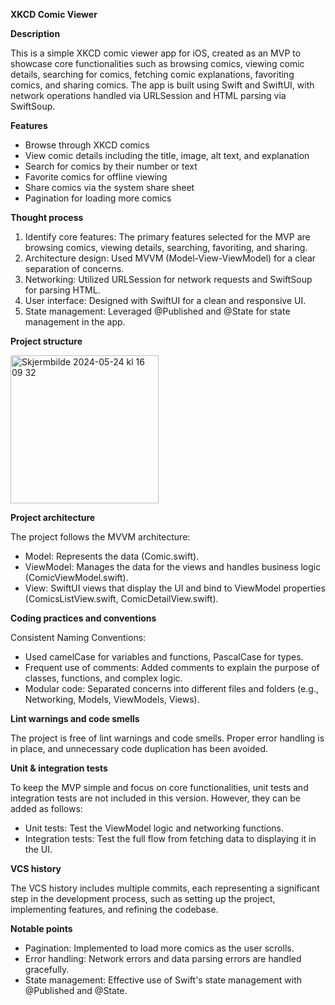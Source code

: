 ****XKCD Comic Viewer****

**Description**

This is a simple XKCD comic viewer app for iOS, created as an MVP to showcase core functionalities such as browsing comics, viewing comic details, searching for comics, fetching comic explanations, favoriting comics, and sharing comics. The app is built using Swift and SwiftUI, with network operations handled via URLSession and HTML parsing via SwiftSoup.

**Features**

- Browse through XKCD comics
- View comic details including the title, image, alt text, and explanation
- Search for comics by their number or text
- Favorite comics for offline viewing
- Share comics via the system share sheet
- Pagination for loading more comics

**Thought process**

1) Identify core features: The primary features selected for the MVP are browsing comics, viewing details, searching, favoriting, and sharing.
2) Architecture design: Used MVVM (Model-View-ViewModel) for a clear separation of concerns.
3) Networking: Utilized URLSession for network requests and SwiftSoup for parsing HTML.
4) User interface: Designed with SwiftUI for a clean and responsive UI.
5) State management: Leveraged @Published and @State for state management in the app.

**Project structure**

<img width="237" alt="Skjermbilde 2024-05-24 kl  16 09 32" src="https://github.com/M-imo/xkcdViewer/assets/97694145/b19445e1-35c7-45dd-910f-d102c0be8774">



**Project architecture**

The project follows the MVVM architecture: 

+ Model: Represents the data (Comic.swift).
+ ViewModel: Manages the data for the views and handles business logic (ComicViewModel.swift).
+ View: SwiftUI views that display the UI and bind to ViewModel properties (ComicsListView.swift, ComicDetailView.swift).

**Coding practices and conventions**

Consistent Naming Conventions:
* Used camelCase for variables and functions, PascalCase for types.
* Frequent use of comments: Added comments to explain the purpose of classes, functions, and complex logic.
* Modular code: Separated concerns into different files and folders (e.g., Networking, Models, ViewModels, Views).

**Lint warnings and code smells**

The project is free of lint warnings and code smells. Proper error handling is in place, and unnecessary code duplication has been avoided.

**Unit & integration tests**

To keep the MVP simple and focus on core functionalities, unit tests and integration tests are not included in this version. However, they can be added as follows:

* Unit tests: Test the ViewModel logic and networking functions.
* Integration tests: Test the full flow from fetching data to displaying it in the UI.

**VCS history**

The VCS history includes multiple commits, each representing a significant step in the development process, such as setting up the project, implementing features, and refining the codebase.

**Notable points**
* Pagination: Implemented to load more comics as the user scrolls.
* Error handling: Network errors and data parsing errors are handled gracefully.
* State management: Effective use of Swift's state management with @Published and @State.
